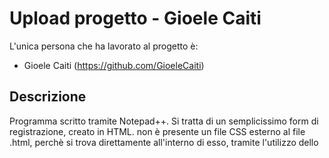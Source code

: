 # Upload progetto - Gioele Caiti 
L'unica persona che ha lavorato al progetto è: 
- Gioele Caiti (https://github.com/GioeleCaiti)

## Descrizione
Programma scritto tramite Notepad++. Si tratta di un semplicissimo form di registrazione, creato in HTML. non è presente un file CSS esterno al file .html, perchè si trova direttamente all'interno di esso, tramite l'utilizzo dello <style>. 

E' presente una pagina PHP di risposta, perchè una volta che l'utente inserirà i propri dati, sarà "costretto" a premere sul tasto INVIA DATI, per la "conferma" dell'inserimento dei propri dati. 
  ```bash
<input type="submit" value="INVIA DATI">
```
Se vuole eliminare tutti i dati presenti per qualsiasi motivo, premerà invece sul bottone ANNULLA. 
 ```bash
<input type="reset" value="ANNULLA">
```
Il file PHP non contiene la connessione al database, ma si potrebbe implementare, con il seguente codice: 
  ```python
  $host = "localhost";
	$username = "root";
	$passwo = "";
	$dbname = "nome_database";
	$conn = new mysqli($host,$username,$passwo,$nome_database);
	
	if($conn->connect_errno)
		echo "connessione non riuscita".$conn->connect_error."<br>";
	else
		echo "connessione riuscita<br>";
  $conn->close();
  ```
  ## Divisione progetto 
Il progetto è diviso in due file: il primo (ovvero il file HTML),si chiama Simulazione_Di_Verifica_Sui_Form.html, mentre il secondo (ovvero il file PHP), quindi il file di risposta, si chiama registrazione.php.
	
	 
	
- Per avviare il progetto, basterà semplicemente aprirlo con Google Chrome, direttamente dalla cartella nella quale abbiamo inserito il file. 
